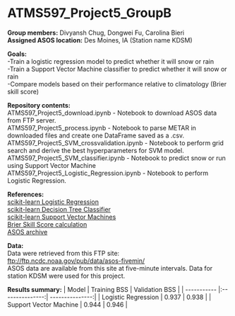 # ATMS597_Project5_GroupB 
<b>Group members:</b> Divyansh Chug, Dongwei Fu, Carolina Bieri <br>
<b>Assigned ASOS location:</b> Des Moines, IA (Station name KDSM) <br>

<b>Goals:</b> <br>
-Train a logistic regression model to predict whether it will snow or rain <br>
-Train a Support Vector Machine classifier to predict whether it will snow or rain <br>
-Compare models based on their performance relative to climatology (Brier skill score) <br>

<b>Repository contents:</b><br>
ATMS597_Project5_download.ipynb - Notebook to download ASOS data from FTP server. <br>
ATMS597_Project5_process.ipynb - Notebook to parse METAR in downloaded files and create one DataFrame saved as a .csv. <br>
ATMS597_Project5_SVM_crossvalidation.ipynb - Notebook to perform grid search and derive the best hyperparameters for SVM model. <br>
ATMS597_Project5_SVM_classifier.ipynb - Notebook to predict snow or run using Support Vector Machine <br>
ATMS597_Project5_Logistic_Regression.ipynb - Notebook to perform Logistic Regression. <br>

<b>References:</b></br>
[scikit-learn Logistic Regression](https://scikit-learn.org/stable/modules/generated/sklearn.linear_model.LogisticRegression.html) <br>
[scikit-learn Decision Tree Classifier](https://scikit-learn.org/stable/modules/generated/sklearn.tree.DecisionTreeClassifier.html#sklearn.tree.DecisionTreeClassifier) <br>
[scikit-learn Support Vector Machines](https://scikit-learn.org/stable/modules/svm.html) <br>
[Brier Skill Score calculation](https://www.statisticshowto.com/brier-score/) <br>
[ASOS archive](https://www.ncdc.noaa.gov/data-access/land-based-station-data/land-based-datasets/automated-surface-observing-system-asos) <br>


<b>Data:</b><br>
Data were retrieved from this FTP site: ftp://ftp.ncdc.noaa.gov/pub/data/asos-fivemin/ <br>
ASOS data are available from this site at five-minute intervals. Data for station KDSM were used for this project. <br>

<b>Results summary:</b>
| Model       | Training BSS    | Validation BSS  |
| ----------- |:---------------:| ---------------:|
| Logistic Regression | 0.937 | 0.938 |
| Support Vector Machine | 0.944 | 0.946 |
